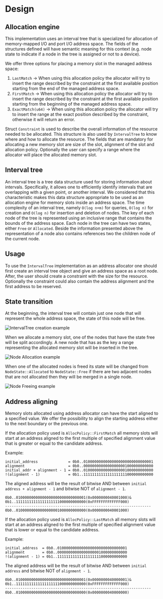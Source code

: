 # Design

## Allocation engine

This implementation uses an interval tree that is specialized for allocation of
memory-mapped I/O and port I/O address space. The fields of the structures
defined will have semantic meaning for this context (e.g. node state to indicate
if a node in the tree is assigned or not to a device).

We offer three options for placing a memory slot in the managed address space:

1. `LastMatch` -> When using this allocation policy the allocator will try to
insert the range described by the constraint at the first available position
starting from the end of the managed address space.
2. `FirstMatch` -> When using this allocation policy the allocator will try to
insert the range described by the constraint at the first available position
starting from the beginning of the managed address space.
3. `ExactMatch(u64)` -> When using this allocation policy the allocator will
try to insert the range at the exact position described by the constraint,
otherwise it will return an error.

Struct `Constraint` is used to describe the overall information of the resource
needed to be allocated. This structure is also used by `IntervalTree` to know
where and how to allocate the resource. The fields that are mandatory for
allocating a new memory slot are size of the slot, alignment of the slot and
allocation policy. Optionally the user can specify a range where the allocator
will place the allocated memory slot.

## Interval tree

An interval tree is a tree data structure used for storing information about
intervals. Specifically, it allows one to efficiently identify intervals that
are overlapping with a given point, or another interval. We considered that
this characteristic makes this data structure appropriate to be used as an
allocation engine for memory slots inside an address space. The time complexity
of an interval tree, namely `O(log ⁡n+m)` for queries, `O(log n)` for creation
and `O(log n)` for insertion and deletion of nodes. The key of each node of the
tree is represented using an inclusive range that contains the bounds of the
address space. Each node in the tree can have two states, either `Free` or
`Allocated`. Beside the information presented above the representation of a
node also contains references two the children node of the current node.

## Usage

To use the `IntervalTree` implementation as an address allocator one should
first create an interval tree object and give an address space as a root node.
After, the user should create a constraint with the size for the resource.
Optionally the constraint could also contain the address alignment and the
first address to be reserved.

## State transition

At the beginning, the interval tree will contain just one node that will
represent the whole address space, the state of this node will be free.

![IntervalTree creation example](/images/first_node.png)

When we allocate a memory slot, one of the nodes that have the state free
will be split accordingly. A new node that has as the key a range representing
the allocated memory slot will be inserted in the tree.

![Node Allocation example](/images/interval_tree_allocation.png)

When one of the allocated nodes is freed its state will be changed from
`NodeState::Allocated` to `NodeState::Free` if there are two adjacent nodes
that are not allocated then they will be merged in a single node.

![Node Freeing example](/images/after_free.png)

## Address aligning

Memory slots allocated using address allocator can have the start aligned to a
specified value. We offer the possibility to align the starting address either
to the next boundary or the previous one.

If the allocation policy used is `AllocPolicy::FirstMatch` all memory slots
will start at an address aligned to the first multiple of specified alignment
value that is greater or equal to the candidate address.

Example:

```text
initial_address              = 0b0..01000000000000000000000000000001
alignment                    = 0b0..00000000000000000001000000000000
initial_addr + alignment - 1 = 0b0..01000000000000000001000000000000
!(alignment - 1)             = 0b1..11111111111111111111000000000000
```

The aligned address will be the result of bitwise AND between
`initial address + alignment - 1` and bitwise NOT of `alignment - 1`.

```text
0b0..01000000000000000000000000000001(0x0000000040001000)&
0b1..11111111111111111111000000000000(0xFFFFFFFFFFFFF000)
-------------------------------------------------------------------
0b0..01000000000000000001000000000000(0x0000000040001000)
```

If the allocation policy used is `AllocPolicy::LastMatch` all memory slots will
start at an address aligned to the first multiple of specified alignment value
that is lower or equal to the candidate address.

Example:

```text
initial_address  = 0b0..01000000000000000000000000000001
alignment        = 0b0..00000000000000000001000000000000
!(alignment - 1) = 0b1..11111111111111111111000000000000
```

The aligned address will be the result of bitwise AND between `initial address` and
bitwise NOT of `alignment - 1`.

```text
0b0..01000000000000000000000000000001(0x0000000040000001)&
0b1..11111111111111111111000000000000(0xFFFFFFFFFFFFF000)
-------------------------------------------------------------------
0b0..01000000000000000000000000000000(0x0000000040000000)
```
